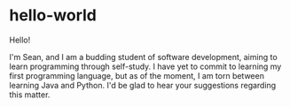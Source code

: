 # hello-world

Hello!

I'm Sean, and I am a budding student of software development, aiming to learn programming through self-study. I have yet to commit to learning my first programming language, but as of the moment, I am torn between learning Java and Python. I'd be glad to hear your suggestions regarding this matter. 
